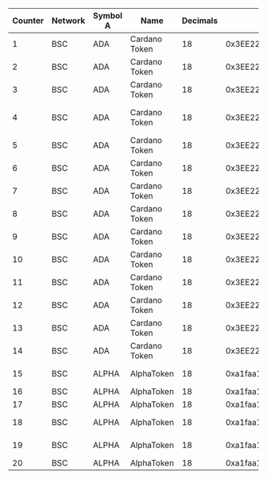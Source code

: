 Counter | Network | Symbol A | Name | Decimals | Address | Symbol B | Name | Decimals | Address | PairAddress 
--- | --- | --- | --- | --- | --- | --- | --- | --- | --- | --- 
1 | BSC | ADA | Cardano Token | 18 | 0x3EE2200Efb3400fAbB9AacF31297cBdD1d435D47 | ALPHA | AlphaToken | 18 | 0xa1faa113cbE53436Df28FF0aEe54275c13B40975 | 0x395fd232ce4c76e4af9f92560e0403087e4e6db4 
2 | BSC | ADA | Cardano Token | 18 | 0x3EE2200Efb3400fAbB9AacF31297cBdD1d435D47 | ANKR | Ankr | 18 | 0xf307910A4c7bbc79691fD374889b36d8531B08e3 | 0xc57add512fb1bf26c876a4eccffec08525237e17 
3 | BSC | ADA | Cardano Token | 18 | 0x3EE2200Efb3400fAbB9AacF31297cBdD1d435D47 | ATOM | Cosmos Token | 18 | 0x0Eb3a705fc54725037CC9e008bDede697f62F335 | 0xba591bf624b363b49476c0d1d2dbb5a566512a6f 
4 | BSC | ADA | Cardano Token | 18 | 0x3EE2200Efb3400fAbB9AacF31297cBdD1d435D47 | BAND | BAND Protocol Token | 18 | 0xAD6cAEb32CD2c308980a548bD0Bc5AA4306c6c18 | 0x28b62c1e8dacef32af1142f7c97a5c768f10d101 
5 | BSC | ADA | Cardano Token | 18 | 0x3EE2200Efb3400fAbB9AacF31297cBdD1d435D47 | BTCB | BTCB Token | 18 | 0x7130d2A12B9BCbFAe4f2634d864A1Ee1Ce3Ead9c | 0x617ae0f70687d7ef2f49e8621e7447f5cc68c972 
6 | BSC | ADA | Cardano Token | 18 | 0x3EE2200Efb3400fAbB9AacF31297cBdD1d435D47 | BUSD | BUSD Token | 18 | 0xe9e7CEA3DedcA5984780Bafc599bD69ADd087D56 | 0x5c3f3b7f3851ee761648a961441cc1b474567479 
7 | BSC | ADA | Cardano Token | 18 | 0x3EE2200Efb3400fAbB9AacF31297cBdD1d435D47 | CAKE | PancakeSwap Token | 18 | 0x0E09FaBB73Bd3Ade0a17ECC321fD13a19e81cE82 | 0x7d6c6eb10609ea66896ab9a3bd4aed53e794d827 
8 | BSC | ADA | Cardano Token | 18 | 0x3EE2200Efb3400fAbB9AacF31297cBdD1d435D47 | DOT | Polkadot Token | 18 | 0x7083609fCE4d1d8Dc0C979AAb8c869Ea2C873402 | 0x25f8f71315ba97e1b3da55250d09b790ac34f1a9 
9 | BSC | ADA | Cardano Token | 18 | 0x3EE2200Efb3400fAbB9AacF31297cBdD1d435D47 | ETH | Ethereum Token | 18 | 0x2170Ed0880ac9A755fd29B2688956BD959F933F8 | 0x9a7199a49d7c82dc4f2dc8ea7dc2a9550dccfebc 
10 | BSC | ADA | Cardano Token | 18 | 0x3EE2200Efb3400fAbB9AacF31297cBdD1d435D47 | LINK | ChainLink Token | 18 | 0xF8A0BF9cF54Bb92F17374d9e9A321E6a111a51bD | 0x24b47bbcd3e80e2e5bd2913aed9b271a86c35c57 
11 | BSC | ADA | Cardano Token | 18 | 0x3EE2200Efb3400fAbB9AacF31297cBdD1d435D47 | SUSHI | SushiToken | 18 | 0x947950BcC74888a40Ffa2593C5798F11Fc9124C4 | 0x9b589ae85d6110e8d1d77f473af6e48ff060acc7 
12 | BSC | ADA | Cardano Token | 18 | 0x3EE2200Efb3400fAbB9AacF31297cBdD1d435D47 | USDT | Tether USD | 18 | 0x55d398326f99059fF775485246999027B3197955 | 0x4f8104f539fd942eaa0bffb0d775e46531848ffb 
13 | BSC | ADA | Cardano Token | 18 | 0x3EE2200Efb3400fAbB9AacF31297cBdD1d435D47 | WBNB | WBNB Token | 18 | 0xbb4CdB9CBd36B01bD1cBaEBF2De08d9173bc095c | 0x9af6ca1ddd2057cf57d14cfe3e0ae14c21f7064f 
14 | BSC | ADA | Cardano Token | 18 | 0x3EE2200Efb3400fAbB9AacF31297cBdD1d435D47 | XRP | XRP Token | 18 | 0x1D2F0da169ceB9fC7B3144628dB156f3F6c60dBE | 0xf69d7311dbede921ca61364ad437a18223c0058b 
15 | BSC | ALPHA | AlphaToken | 18 | 0xa1faa113cbE53436Df28FF0aEe54275c13B40975 | ADA | Cardano Token | 18 | 0x3EE2200Efb3400fAbB9AacF31297cBdD1d435D47 | 0x395fd232ce4c76e4af9f92560e0403087e4e6db4 
16 | BSC | ALPHA | AlphaToken | 18 | 0xa1faa113cbE53436Df28FF0aEe54275c13B40975 | BTCB | BTCB Token | 18 | 0x7130d2A12B9BCbFAe4f2634d864A1Ee1Ce3Ead9c | 0xbde5fb3136ddcb66f6bd9ab607344aa3fdd452ff 
17 | BSC | ALPHA | AlphaToken | 18 | 0xa1faa113cbE53436Df28FF0aEe54275c13B40975 | BUSD | BUSD Token | 18 | 0xe9e7CEA3DedcA5984780Bafc599bD69ADd087D56 | 0x664bf318f2fa47db8345c685c915ee11ae78facd 
18 | BSC | ALPHA | AlphaToken | 18 | 0xa1faa113cbE53436Df28FF0aEe54275c13B40975 | CAKE | PancakeSwap Token | 18 | 0x0E09FaBB73Bd3Ade0a17ECC321fD13a19e81cE82 | 0x89c237bb72bde0392c653a7bcb751b249f26a0ee 
19 | BSC | ALPHA | AlphaToken | 18 | 0xa1faa113cbE53436Df28FF0aEe54275c13B40975 | ETH | Ethereum Token | 18 | 0x2170Ed0880ac9A755fd29B2688956BD959F933F8 | 0xee27ea6697266870f6d5932d40a23b3ace12a3c0 
20 | BSC | ALPHA | AlphaToken | 18 | 0xa1faa113cbE53436Df28FF0aEe54275c13B40975 | WBNB | WBNB Token | 18 | 0xbb4CdB9CBd36B01bD1cBaEBF2De08d9173bc095c | 0xffcc1111454d4a9bf9320956752e6afe40c79e23 
